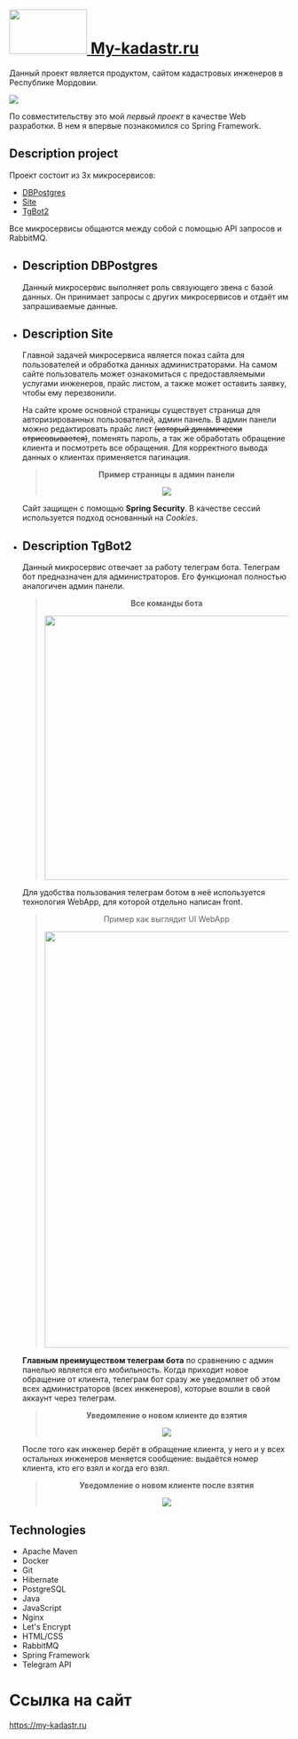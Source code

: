 # <a href="https://my-kadastr.ru"><img src="readme_images/Main_icon.png" width="140" height="80" />   My-kadastr.ru </a>
Данный проект является продуктом, сайтом кадастровых инженеров в Республике Мордовии.

<img src="readme_images/main_page3.png" />

По совместительству это мой *первый проект* в качестве Web разработки. В нем я впервые познакомился со Spring Framework.
## Description project
Проект состоит из 3х микросервисов: 
+ [DBPostgres](#Description-DBPostgres)
+ [Site](#Description-Site)
+ [TgBot2](#Description-TgBot2)

Все микросервисы общаются между собой с помощью API запросов и RabbitMQ.
+ ## Description DBPostgres
    Данный микросервис выполняет роль связующего звена с базой данных. Он принимает запросы с других микросервисов и отдаёт им запрашиваемые данные.

+ ## Description Site

    Главной задачей микросервиса является показ сайта для пользователей и обработка данных администраторами. На самом сайте пользователь может ознакомиться с предоставляемыми услугами инженеров, прайс листом, а также может оставить заявку, чтобы ему перезвонили.

    На сайте кроме основной страницы существует страница для авторизированных пользователей, админ панель. В админ панели можно редактировать прайс лист ~~(который динамически отрисовывается)~~, поменять пароль, а так же обработать обращение клиента и посмотреть все обращения. Для корректного вывода данных о клиентах применяется пагинация.

    >**<p style="text-align: center;">Пример страницы в админ панели**
    ><p style="text-align: center;"><img src="readme_images/admin3.png" />

    Сайт защищен с помощью **Spring Security**. В качестве сессий используется подход основанный на *Cookies*.



+ ## Description TgBot2
    Данный микросервис отвечает за работу телеграм бота. Телеграм бот предназначен для администраторов. Его функционал полностью аналогичен админ панели.

    >**<p style="text-align: center;">Все команды бота**
    ><p style="text-align: center;"><img src="readme_images/commands.jpg" width="468" height="476" />

    Для удобства пользования телеграм ботом в неё используется технология WebApp, для которой отдельно написан front.
    > <p style="text-align: center;"> Пример как выглядит UI WebApp
    > <p style="text-align: center;"><img src="readme_images/separate_front.jpg" width="468" height="750" />

    **Главным преимуществом телеграм бота** по сравнению с админ панелью является его мобильность. Когда приходит новое обращение от клиента, телеграм бот сразу же уведомляет об этом всех администраторов (всех инженеров), которые вошли в свой аккаунт через телеграм.

    >**<p style="text-align: center;">Уведомление о новом клиенте до взятия**
    ><p style="text-align: center;"><img src="readme_images/do.jpg" />
    После того как инженер берёт в обращение клиента, у него и у всех остальных инженеров меняется сообщение: выдаётся номер клиента, кто его взял и когда его взял.

    >**<p style="text-align: center;">Уведомление о новом клиенте после взятия**
    ><p style="text-align: center;"><img src="readme_images/before.jpg" />
## Technologies
- Apache Maven
- Docker
- Git
- Hibernate
- PostgreSQL
- Java
- JavaScript
- Nginx
- Let's Encrypt
- HTML/CSS
- RabbitMQ
- Spring Framework
- Telegram API

# Ссылка на сайт 
https://my-kadastr.ru